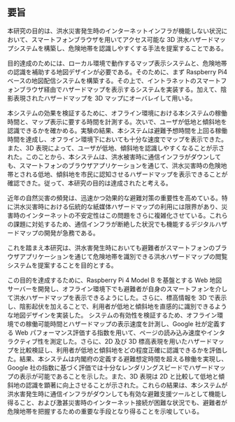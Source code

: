 ## 要旨

本研究の目的は、洪水災害発生時のインターネットインフラが機能しない状況において、スマートフォンブラウザを用いてアクセス可能な 3D 洪水ハザードマップシステムを構築し、危険地帯を認識しやすくする手法を提案することである。

目的達成のためには、ローカル環境で動作するマップ表示システムと、危険地帯の認識を補助する地図デザインが必要である。そのために、まず Raspberry Pi4 ベースの地図配信システムを構築する。その上で、イントラネットのスマートフォンブラウザ経由でハザードマップを表示するシステムを実装する。加えて、陰影表現されたハザードマップを 3D マップにオーバレイして用いる。

本システムの効果を検証するために、オフライン環境における本システムの稼働時間と、マップ表示に要する時間を計測する。次いで、ユーザが低地と傾斜地を認識できるかを確かめる。実験の結果、本システムは避難予想時間を上回る稼働時間を達成し、オフライン環境下においても十分な速度でマップを表示できた。また、3D 表現によって、ユーザが低地、傾斜地を認識しやすくなることが示された。このことから、本システムは、洪水被害時に通信インフラがダウンしても、スマートフォンのブラウザアプリケーションを通じて、洪水災害時の危険地帯とされる低地、傾斜地を市民に認知させるハザードマップを表示できることが確認できた。従って、本研究の目的は達成されたと考える。

近年の自然災害の頻発は、迅速かつ効果的な避難対策の重要性を高めている。特に洪水災害時における伝統的な紙媒体ハザードマップの利用には限界があり、災害時のインターネットの不安定性はこの問題をさらに複雑化させている。これらの課題に対処するため、通信インフラが断絶した状況でも機能するデジタルハザードマップの開発が急務である。

これを踏まえ本研究は、洪水害発生時においても避難者がスマートフォンのブラウザアプリケーションを通じて危険地帯を識別できる洪水ハザードマップの閲覧システムを提案することを目的とする。

この目的を達成するために、Raspberry Pi 4 Model B を基盤とする Web 地図サーバーを開発し、オフライン環境下でも避難者が自身のスマートフォンを介して洪水ハザードマップを表示できるようにした。さらに、標高情報を 3D で表示し、陰影起伏を加えることで、利用者が低地と傾斜地を直感的に識別できるような地図デザインを実装した。
システムの有効性を検証するため、オフライン環境での稼働可能時間とハザードマップの表示速度を計測し、Google 社が定義する Web パフォーマンス評価する指数を用いて、ページの読み込み速度やインタラクティブ性を測定した。さらに、2D 及び 3D 標高表現を用いたハザードマップを比較検証し、利用者が低地と傾斜地をどの程度正確に認識できるかを評価した。結果、本システムは内閣府の定義する避難想定時間を超える稼働を実現し、Google 社の指数に基づく評価では十分なレンダリングスピードでハザードマップの表示が可能であることを示した。また、3D 表現は 2D と比較して低地と傾斜地の認識を顕著に向上させることが示された。これらの結果は、本システムが洪水害発生時に通信インフラがダウンしても有効な避難支援ツールとして機能し得ること、および激甚災害時のインターネット接続が困難な状況でも、避難者が危険地帯を把握するための重要な手段となり得ることを示唆している。
